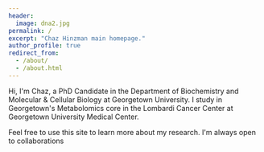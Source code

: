 ```yaml
---
header:
  image: dna2.jpg
permalink: /
excerpt: "Chaz Hinzman main homepage."
author_profile: true
redirect_from: 
  - /about/
  - /about.html
---
```


Hi, I'm Chaz, a PhD Candidate in the Department of Biochemistry and Molecular & Cellular Biology at Georgetown University. I study in Georgetown's Metabolomics core in the Lombardi Cancer Center at Georgetown University Medical Center. 

Feel free to use this site to learn more about my research. I'm always open to collaborations 

<!-- # Recruiting
If you want to join a young but aspiring lab please check out [Apply](apply/){: .btn .btn--success}.   
I welcome applications for a Computational Biology PostDoc, who is motivated and interested in the dynamics of genomes to improve our understanding of SVs. We benefit from a thrilling environment here at the Human Genome Sequencing Center at Baylor College of Medicine. -->


<!-- # Recent News -->

<!-- + Preprint:  [xAtlas: Scalable small variant calling across heterogeneous next-generation sequencing experiments](https://www.biorxiv.org/content/early/2018/04/05/295071) -->

<!-- + Preprint:  [Detection of GBA missense mutations and other variants using the Oxford Nanopore MinION](https://www.biorxiv.org/content/early/2018/04/03/288068) -->

<!-- + Published: [Piercing the dark matter: bioinformatics of long-range sequencing and mapping](https://www.nature.com/articles/s41576-018-0003-4?WT.feed_name=subjects_biological-sciences) -->

<!-- + Published: [LRSim: a Linked Reads Simulator generating insights for better genome partitioning](http://www.sciencedirect.com/science/article/pii/S2001037017300855) -->

